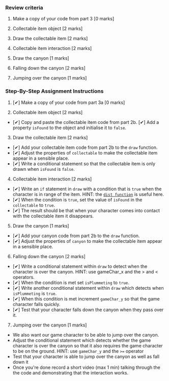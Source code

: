 ### Review criteria
 
1. Make a copy of your code from part 3 [0 marks]

2. Collectable item object [2 marks]

3. Draw the collectable item [2 marks]

4. Collectable item interaction [2 marks]

5. Draw the canyon [1 marks]

6. Falling down the canyon [2 marks]

7. Jumping over the canyon [1 marks]

### Step-By-Step Assignment Instructions

1. [✔] Make a copy of your code from part 3a [0 marks]

2. Collectable item object [2 marks]

 - [✔] Copy and paste the collectable item code from part 2b.
[✔] Add a property `isFound` to the object and initialise it to `false`.

3. Draw the collectable item [2 marks]

 - [✔] Add your collectable item code from part 2b to the `draw` function.
 - [✔] Adjust the properties of `collectable` to make the collectable item appear in a sensible place.
 - [✔] Write a conditional statement so that the collectable item is only drawn when `isFound` is `false`.

4. Collectable item interaction [2 marks]

 - [✔] Write an `if` statement in `draw` with a condition that is `true` when the character is in range of the item. HINT: the [`dist function`]('https://p5js.org/reference/#/p5/dist') is useful here.
 - [✔] When the condition is `true`, set the value of `isFound` in the `collectable` to `true`.
 - [✔] The result should be that when your character comes into contact with the collectable item it disappears.

5. Draw the canyon [1 marks]

 - [✔] Add your canyon code from part 2b to the `draw` function.
 - [✔] Adjust the properties of `canyon` to make the collectable item appear in a sensible place.

6. Falling down the canyon [2 marks]

 - [✔] Write a conditional statement within `draw` to detect when the character is over the canyon. HINT: use gameChar_x and the > and < operators.
 - [✔] When the condition is met set `isPlummeting` to `true`.
 - [✔] Write another conditional statement within `draw` which detects when `isPlummeting` is `true`.
 - [✔] When this condition is met increment `gameChar_y` so that the game character falls quickly.
 - [✔] Test that your character falls down the canyon when they pass over it.

7. Jumping over the canyon [1 marks]

 - We also want our game character to be able to jump over the canyon.
 - Adjust the conditional statement which detects whether the game character is over the canyon so that it also requires the game character to be on the ground. HINT: use `gameChar_y` and the `>=` operator
 - Test that your character is able to jump over the canyon as well as fall down it
 - Once you're done record a short video (max 1 min) talking through the the code and demonstrating that the interaction works.